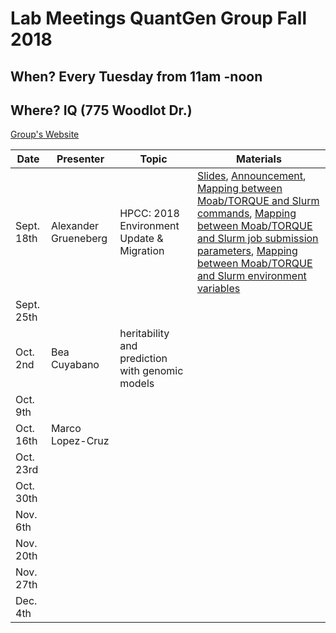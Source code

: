 # Lab Meetings QuantGen Group Fall 2018

## When? Every Tuesday from 11am -noon

## Where? IQ (775 Woodlot Dr.)

[Group's Website](http://quantgen.github.io/)

| Date           | Presenter     |  Topic        |  Materials    |
| -------------  | ------------- | ------------- | ------------- |
| Sept. 18th | Alexander Grueneberg | HPCC: 2018 Environment Update & Migration | [Slides](https://slides.agrueneberg.info/2018-09-18-hpcc-environment-update-and-migration.html), [Announcement](https://wiki.hpcc.msu.edu/display/ITH/2018+Environment+Update+and+Migration), [Mapping between Moab/TORQUE and Slurm commands](https://wiki.hpcc.msu.edu/display/ITH/System+Commands), [Mapping between Moab/TORQUE and Slurm job submission parameters](https://wiki.hpcc.msu.edu/display/ITH/Specifications+of+Job+submission), [Mapping between Moab/TORQUE and Slurm environment variables](https://wiki.hpcc.msu.edu/display/ITH/Environment+Variables) |
| Sept. 25th   |  | |  |
| Oct. 2nd   | Bea Cuyabano | heritability and prediction with genomic models |  |
| Oct. 9th   |  | |  |
| Oct. 16th   | Marco Lopez-Cruz | |  |
| Oct. 23rd  |  | |  |
| Oct. 30th  |  | |  |
| Nov. 6th   |  | |  |
| Nov. 20th   |  | |  |
| Nov. 27th   |  | |  |
| Dec. 4th   |  | |  |

